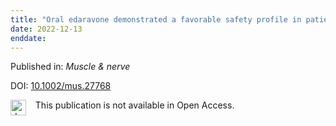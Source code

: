 ```yaml
---
title: "Oral edaravone demonstrated a favorable safety profile in patients with amyotrophic lateral sclerosis after 48 weeks of treatment."
date: 2022-12-13
enddate:
---
```


Published in: *Muscle & nerve*

DOI: [10.1002/mus.27768](https://doi.org/10.1002/mus.27768)

<img src="https://upload.wikimedia.org/wikipedia/commons/thumb/0/0e/Closed_Access_logo_transparent.svg/1200px-Closed_Access_logo_transparent.svg.png" alt="drawing" width="25" align="left"/> &nbsp;&nbsp;&nbsp;This publication is not available in Open Access.


